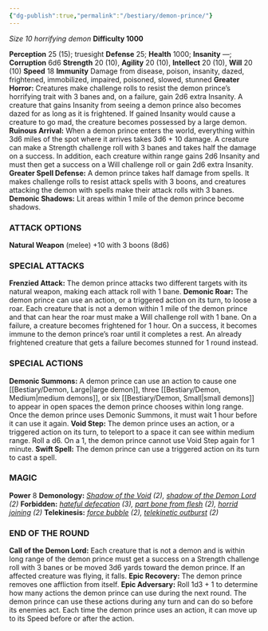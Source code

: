 ```yaml
---
{"dg-publish":true,"permalink":"/bestiary/demon-prince/"}
---
```


*Size 10 horrifying demon*
**Difficulty 1000**

**Perception** 25 (15); truesight 
**Defense** 25; **Health** 1000; **Insanity** —; **Corruption** 6d6 
**Strength** 20 (10), **Agility** 20 (10), **Intellect** 20 (10), **Will** 20 (10) 
**Speed** 18
**Immunity** Damage from disease, poison, insanity, dazed, frightened, immobilized, impaired, poisoned, slowed, stunned
**Greater Horror:** Creatures make challenge rolls to resist the demon prince’s horrifying trait with 3 banes and, on a failure, gain 2d6 extra Insanity. A creature that gains Insanity from seeing a demon prince also becomes dazed for as long as it is frightened. If gained Insanity would cause a creature to go mad, the creature becomes possessed by a large demon.
**Ruinous Arrival:** When a demon prince enters the world, everything within 3d6 miles of the spot where it arrives takes 3d6 + 10 damage. A creature can make a Strength challenge roll with 3 banes and takes half the damage on a success.
In addition, each creature within range gains 2d6 Insanity and must then get a success on a Will challenge roll or gain 2d6 extra Insanity.
**Greater Spell Defense:** A demon prince takes half damage from spells. It makes challenge rolls to resist attack spells with 3 boons, and creatures attacking the demon with spells make their attack rolls with 3 banes.
**Demonic Shadows:** Lit areas within 1 mile of the demon prince become shadows.
### ATTACK OPTIONS
**Natural Weapon** (melee) +10 with 3 boons (8d6)
### SPECIAL ATTACKS
**Frenzied Attack:** The demon prince attacks two different targets with its natural weapon, making each attack roll with 1 bane.
**Demonic Roar:** The demon prince can use an action, or a triggered action on its turn, to loose a roar. Each creature that is not a demon within 1 mile of the demon prince and that can hear the roar must make a Will challenge roll with 1 bane. On a failure, a creature becomes frightened for 1 hour. On a success, it becomes immune to the demon prince’s roar until it completes a rest. An already frightened creature that gets a failure becomes stunned for 1 round instead.
### SPECIAL ACTIONS
**Demonic Summons:** A demon prince can use an action to cause one [[Bestiary/Demon, Large\|large demon]], three [[Bestiary/Demon, Medium\|medium demons]], or six [[Bestiary/Demon, Small\|small demons]] to appear in open spaces the demon prince chooses within long range. Once the demon prince uses Demonic Summons, it must wait 1 hour before it can use it again.
**Void Step:** The demon prince uses an action, or a triggered action on its turn, to teleport to a space it can see within medium range. Roll a d6. On a 1, the demon prince cannot use Void Step again for 1 minute.
**Swift Spell:** The demon prince can use a triggered action on its turn to cast a spell.
### MAGIC
**Power** 8
**Demonology:** *[Shadow of the Void](https://sotdl-database.vercel.app/spells/demonology/shadow-of-the-void/) (2), [shadow of the Demon Lord](https://sotdl-database.vercel.app/spells/demonology/shadow-of-the-demon-lord/) (2)*
**Forbidden:** *[hateful defecation](https://sotdl-database.vercel.app/spells/forbidden/hateful-defecation/) (3), [part bone from flesh](https://sotdl-database.vercel.app/spells/forbidden/part-bone-from-flesh/) (2), [horrid joining](https://sotdl-database.vercel.app/spells/forbidden/horrid-joining/) (2)*
**Telekinesis:** *[force bubble](https://sotdl-database.vercel.app/spells/telekinesis/force-bubble/) (2), [telekinetic outburst](https://sotdl-database.vercel.app/spells/telekinesis/telekinetic-outburst/) (2)*
### END OF THE ROUND
**Call of the Demon Lord:** Each creature that is not a demon and is within long range of the demon prince must get a success on a Strength challenge roll with 3 banes or be moved 3d6 yards toward the demon prince. If an affected creature was flying, it falls.
**Epic Recovery:** The demon prince removes one affliction from itself.
**Epic Adversary:** Roll 1d3 + 1 to determine how many actions the demon prince can use during the next round. The demon prince can use these actions during any turn and can do so before its enemies act. Each time the demon prince uses an action, it can move up to its Speed before or after the action.